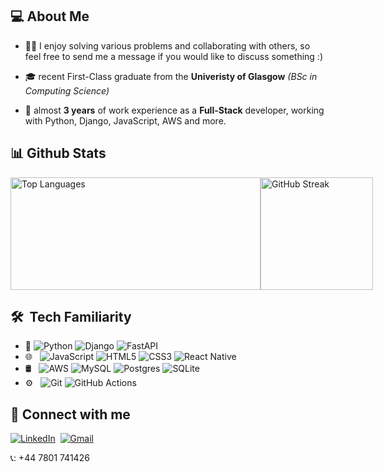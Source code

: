 ## 💻  About Me

* 👨‍💻 I enjoy solving various problems and collaborating with others, so feel free to send me a message if you would like to discuss something :)

* 🎓 recent First-Class graduate from the **Univeristy of Glasgow** *(BSc in Computing Science)*
* 💼 almost **3 years** of work experience as a **Full-Stack** developer, working with Python, Django, JavaScript, AWS and more.

## 📊 Github Stats

<div style="display: flex;">
    <img src="https://github-readme-stats.vercel.app/api/top-langs/?username=kowalifwer&layout=donut&include_all_commits=true" alt="Top Languages" height="180px" width="400px">
    <img src="http://github-readme-streak-stats.herokuapp.com?user=kowalifwer" alt="GitHub Streak" height="180px">
</div>

## 🛠  Tech Familiarity

- 🐍
  ![Python](https://img.shields.io/badge/python-3670A0?style=for-the-badge&logo=python&logoColor=ffdd54)  ![Django](https://img.shields.io/badge/django-%23092E20.svg?style=for-the-badge&logo=django&logoColor=white)  ![FastAPI](https://img.shields.io/badge/FastAPI-005571?style=for-the-badge&logo=fastapi)
- 🌐 &nbsp;
  ![JavaScript](https://img.shields.io/badge/javascript-%23323330.svg?style=for-the-badge&logo=javascript&logoColor=%23F7DF1E)  ![HTML5](https://img.shields.io/badge/html5-%23E34F26.svg?style=for-the-badge&logo=html5&logoColor=white)  ![CSS3](https://img.shields.io/badge/css3-%231572B6.svg?style=for-the-badge&logo=css3&logoColor=white)  ![React Native](https://img.shields.io/badge/react_native-%2320232a.svg?style=for-the-badge&logo=react&logoColor=%2361DAFB)
- 🛢 &nbsp;
  ![AWS](https://img.shields.io/badge/AWS-%23FF9900.svg?style=for-the-badge&logo=amazon-aws&logoColor=white)  ![MySQL](https://img.shields.io/badge/mysql-%2300f.svg?style=for-the-badge&logo=mysql&logoColor=white)  ![Postgres](https://img.shields.io/badge/postgres-%23316192.svg?style=for-the-badge&logo=postgresql&logoColor=white)  ![SQLite](https://img.shields.io/badge/sqlite-%2307405e.svg?style=for-the-badge&logo=sqlite&logoColor=white)
- ⚙️ &nbsp;
  ![Git](https://img.shields.io/badge/git-%23F05033.svg?style=for-the-badge&logo=git&logoColor=white)
  ![GitHub Actions](https://img.shields.io/badge/github%20actions-%232671E5.svg?style=for-the-badge&logo=githubactions&logoColor=white)

## 💬 Connect with me

<p>
<a href="https://www.linkedin.com/in/kowalifer/"><img src="https://img.shields.io/badge/linkedin-%230077B5.svg?&style=for-the-badge&logo=linkedin&logoColor=white" alt="LinkedIn" /></a> 
<a href="mailto:artem.grechushkin99@gmail.com"><img src="https://img.shields.io/badge/gmail-%23D14836.svg?&style=for-the-badge&logo=gmail&logoColor=white" alt="Gmail"/></a>

📞: +44 7801 741426

</p>
